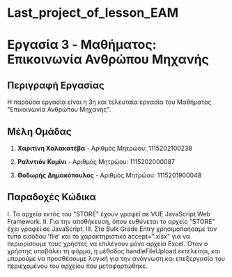 # Last_project_of_lesson_EAM

# Εργασία 3 - Mαθήματος: Επικοινωνία Ανθρώπου Μηχανής

## Περιγραφή Εργασίας

Η παρούσα εργασία είναι η 3η και τελευταία εργασία του Μαθήματος "Επικοινωνία Ανθρώπου Μηχανής". 

## Μέλη Ομάδας

1. **Χαριτίνη Χαλακατέβα** - Αριθμός Μητρώου: 1115202100238

2. **Ραλντιόν Κομίνι** - Αριθμός Μητρώου: 1115202000087

3. **Θοδωρής Δημακόπουλος**  - Αριθμός Μητρώου: 1115201900048

## Παραδοχές Κώδικα 

I. Τα αρχεία εκτός του "STORE" έχουν γραφεί σε VUE JavaScript Web Framework. 
II. Για την αποθήκευση, όπου ευθύνεται το αρχείο "STORE" έχει γραφεί σε JavaScript.
III. Στο Bulk Grade Entry χρησιμοποήσαμε τον τύπο εισόδου 'file' και το χαρακτηριστικό accept=".xlsx" για να περιορίσουμε τους χρήστες να επιλέγουν μόνο αρχεία Excel. Όταν ο χρήστης υποβάλει τη φόρμα, η μέθοδος handleFileUpload εκτελείται, και μπορούμε να προσθέσουμε λογική για την ανάγνωση και επεξεργασία του περιεχομένου του αρχείου που μεταφορτώθηκε. 